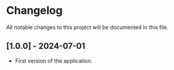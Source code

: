 # Changelog

All notable changes to this project will be documented in this file.

## [1.0.0] - 2024-07-01

- First version of the application.